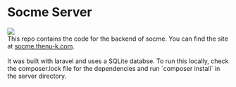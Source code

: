 # Socme Server
<img src='https://images.unsplash.com/photo-1645499355036-f2e04e4cdb4f?ixlib=rb-4.0.3&ixid=MnwxMjA3fDB8MHxwaG90by1wYWdlfHx8fGVufDB8fHx8&auto=format&fit=crop&w=1332&q=80'>
<br/>
This repo contains the code for the backend of socme. You can find the site at <a href='https://socme.thenu-k.com'>socme.thenu-k.com</a>.<br/><br/>
It was built with laravel and uses a SQLite databse. 
To run this locally, check the composer.lock file for the dependencies and run `composer install` in the server directory.


